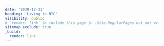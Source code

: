 ```yaml
---
date: '2030-12-31'
heading: 'Living in NYC'
visibility: public
# `render: link` to include this page in .Site.RegularPages but not write it to disk, `sitemap_exclude: true` to filter it out in layouts/_default/sitemap.xml
sitemap_exclude: true
_build:
  render: link
---
```

